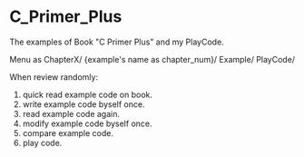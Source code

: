 # C_Primer_Plus

The examples of Book "C Primer Plus" and my PlayCode.

Menu as ChapterX/
                             {example's name as chapter_num}/
                                                                                   Example/
                                                                                   PlayCode/

When review randomly:
1. quick read example code on book.
2. write example code byself once.
3. read example code again.
4. modify example code byself once.
5. compare example code.
6. play code.

